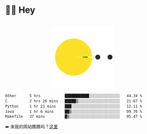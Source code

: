 
# 👋🏻 Hey
<div align="center">
	<br>
	<img src="https://raw.githubusercontent.com/Aniket965/Aniket965/master/pacman.svg?sanitize=true" width="200" height="200">
	<br>
</div>

<!--START_SECTION:waka-->

```txt
Other      5 hrs           ███████████░░░░░░░░░░░░░░   44.34 %
C          2 hrs 26 mins   █████▒░░░░░░░░░░░░░░░░░░░   21.67 %
Python     1 hr 21 mins    ███░░░░░░░░░░░░░░░░░░░░░░   12.11 %
Java       1 hr 6 mins     ██▒░░░░░░░░░░░░░░░░░░░░░░   09.76 %
Makefile   37 mins         █▒░░░░░░░░░░░░░░░░░░░░░░░   05.47 %
```

<!--END_SECTION:waka-->

 ➡️  来我的网站瞧瞧吗？[这里](https://www.shaolongfei.com)
